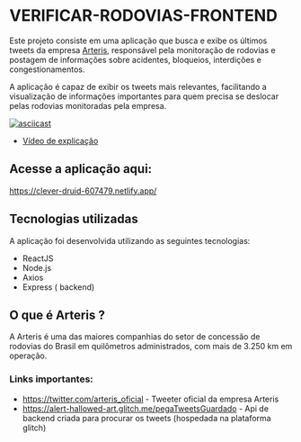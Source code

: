 # VERIFICAR-RODOVIAS-FRONTEND
 
Este projeto consiste em uma aplicação que busca e exibe os últimos tweets da empresa  [Arteris](https://twitter.com/arteris_oficial), responsável pela monitoração de rodovias e postagem de informações sobre acidentes, bloqueios, interdições e congestionamentos.

A aplicação é capaz de exibir os tweets mais relevantes, facilitando a visualização de informações importantes para quem precisa se deslocar pelas rodovias monitoradas pela empresa.


[![asciicast](https://i.imgur.com/fam2Ylf.jpg)](https://i.imgur.com/C8Lpslq.mp4)

- <a href="https://www.youtube.com/watch?v=AZT6dcrStYU">Vídeo de explicação </a>


## Acesse a aplicação aqui:
https://clever-druid-607479.netlify.app/

## **Tecnologias utilizadas**

A aplicação foi desenvolvida utilizando as seguintes tecnologias:

- ReactJS
- Node.js
- Axios
- Express ( backend)

## O que é Arteris ? 
A Arteris é uma das maiores companhias do setor de concessão de rodovias do Brasil em quilômetros administrados, com mais de 3.250 km em operação.


### Links importantes: 
- https://twitter.com/arteris_oficial  - Tweeter oficial da empresa Arteris 
- https://alert-hallowed-art.glitch.me/pegaTweetsGuardado  - Api de backend criada para procurar os tweets (hospedada na plataforma glitch) 
